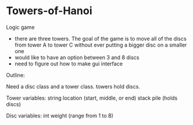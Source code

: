 # Towers-of-Hanoi
Logic game

- there are three towers. The goal of the game is to move all of the discs from tower A to tower C without ever putting a bigger disc on a smaller one
- would like to have an option between 3 and 8 discs
- need to figure out how to make gui interface


Outline:

Need a disc class and a tower class.
towers hold discs.

Tower variables: 
string location (start, middle, or end)
stack pile (holds discs)

Disc variables:
int weight (range from 1 to 8)
